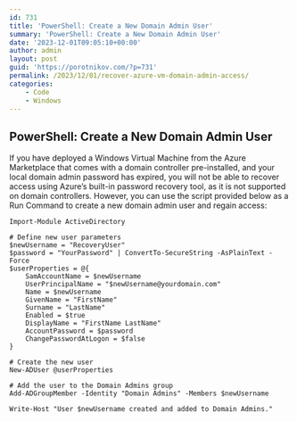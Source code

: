```yaml
---
id: 731
title: 'PowerShell: Create a New Domain Admin User'
summary: 'PowerShell: Create a New Domain Admin User'
date: '2023-12-01T09:05:10+00:00'
author: admin
layout: post
guid: 'https://porotnikov.com/?p=731'
permalink: /2023/12/01/recover-azure-vm-domain-admin-access/
categories:
    - Code
    - Windows
---
```


## PowerShell: Create a New Domain Admin User

If you have deployed a Windows Virtual Machine from the Azure Marketplace that comes with a domain controller pre-installed, and your local domain admin password has expired, you will not be able to recover access using Azure’s built-in password recovery tool, as it is not supported on domain controllers. However, you can use the script provided below as a Run Command to create a new domain admin user and regain access:

```bicep
Import-Module ActiveDirectory

# Define new user parameters
$newUsername = "RecoveryUser"
$password = "YourPassword" | ConvertTo-SecureString -AsPlainText -Force
$userProperties = @{
    SamAccountName = $newUsername
    UserPrincipalName = "$newUsername@yourdomain.com"
    Name = $newUsername
    GivenName = "FirstName"
    Surname = "LastName"
    Enabled = $true
    DisplayName = "FirstName LastName"
    AccountPassword = $password
    ChangePasswordAtLogon = $false
}

# Create the new user
New-ADUser @userProperties

# Add the user to the Domain Admins group
Add-ADGroupMember -Identity "Domain Admins" -Members $newUsername

Write-Host "User $newUsername created and added to Domain Admins."
```
